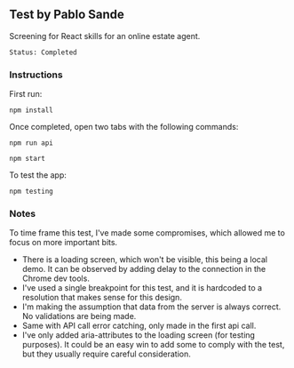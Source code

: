 ## Test by Pablo Sande

Screening for React skills for an online estate agent.

`Status: Completed`

### Instructions
First run:

`npm install`

Once completed, open two tabs with the following commands:

`npm run api`

`npm start`

To test the app:

`npm testing`

### Notes
To time frame this test, I've made some compromises, which allowed me to focus on more important bits.

* There is a loading screen, which won't be visible, this being a local demo. It can be observed by adding delay to the connection in the Chrome dev tools.
* I've used a single breakpoint for this test, and it is hardcoded to a resolution that makes sense for this design.
* I'm making the assumption that data from the server is always correct. No validations are being made.
* Same with API call error catching, only made in the first api call.
* I've only added aria-attributes to the loading screen (for testing purposes). It could be an easy win to add some to comply with the test, but they usually require careful consideration.
